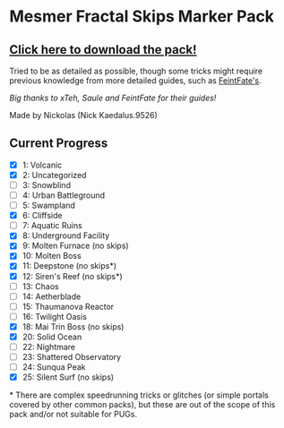 # Mesmer Fractal Skips Marker Pack

## **[Click here to download the pack!](https://github.com/Kaedalus/Mesmer-Fractal-Skips/releases/latest/download/MesmerFractalSkips.taco)**

Tried to be as detailed as possible, though some tricks might require previous knowledge from more detailed guides, such as [FeintFate's](https://www.youtube.com/watch?v=4ZqZbggL_0o).

*Big thanks to xTeh, Saule and FeintFate for their guides!*

Made by Nickolas (Nick Kaedalus.9526)

## Current Progress

- [x] 1: Volcanic
- [x] 2: Uncategorized
- [ ] 3: Snowblind
- [ ] 4: Urban Battleground
- [ ] 5: Swampland
- [x] 6: Cliffside
- [ ] 7: Aquatic Ruins
- [x] 8: Underground Facility
- [x] 9: Molten Furnace (no skips)
- [x] 10: Molten Boss
- [x] 11: Deepstone (no skips*)
- [x] 12: Siren's Reef (no skips*)
- [ ] 13: Chaos
- [ ] 14: Aetherblade
- [ ] 15: Thaumanova Reactor
- [ ] 16: Twilight Oasis
- [x] 18: Mai Trin Boss (no skips)
- [x] 20: Solid Ocean
- [ ] 22: Nightmare
- [ ] 23: Shattered Observatory
- [ ] 24: Sunqua Peak
- [x] 25: Silent Surf (no skips)

\* There are complex speedrunning tricks or glitches (or simple portals covered by other common packs), but these are out of the scope of this pack and/or not suitable for PUGs.
